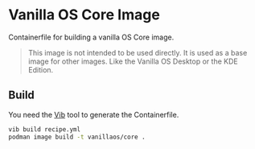 # Vanilla OS Core Image

Containerfile for building a vanilla OS Core image.

> This image is not intended to be used directly. It is used as a base image for other images.
> Like the Vanilla OS Desktop or the KDE Edition.

## Build

You need the [Vib](https://github.com/vanilla-os/Vib) tool to generate the Containerfile.

```bash
vib build recipe.yml
podman image build -t vanillaos/core .
```
